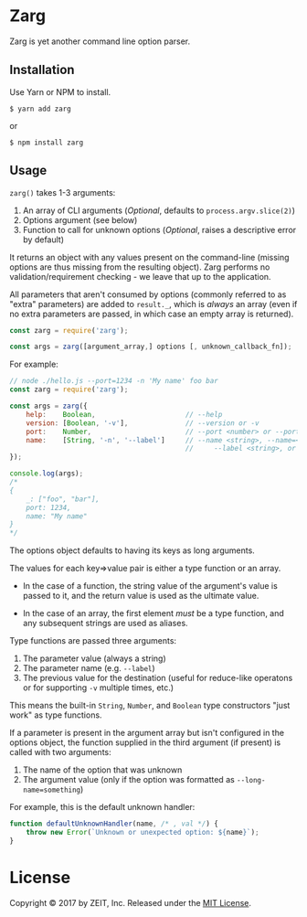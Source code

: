 # Zarg

Zarg is yet another command line option parser.

## Installation

Use Yarn or NPM to install.

```console
$ yarn add zarg
```

or

```console
$ npm install zarg
```

## Usage

`zarg()` takes 1-3 arguments:

1. An array of CLI arguments (_Optional_, defaults to `process.argv.slice(2)`)
2. Options argument (see below)
3. Function to call for unknown options (_Optional_, raises a descriptive error by default)

It returns an object with any values present on the command-line (missing options are thus
missing from the resulting object). Zarg performs no validation/requirement checking - we
leave that up to the application.

All parameters that aren't consumed by options (commonly referred to as "extra" parameters)
are added to `result._`, which is _always_ an array (even if no extra parameters are passed,
in which case an empty array is returned).

```javascript
const zarg = require('zarg');

const args = zarg([argument_array,] options [, unknown_callback_fn]);
```

For example:

```javascript
// node ./hello.js --port=1234 -n 'My name' foo bar
const zarg = require('zarg');

const args = zarg({
	help:    Boolean,                      // --help
	version: [Boolean, '-v'],              // --version or -v
	port:    Number,                       // --port <number> or --port=<number>
	name:    [String, '-n', '--label']     // --name <string>, --name=<string>, -n <string>,
	                                       //     --label <string>, or --label=<string>
});

console.log(args);
/*
{
	_: ["foo", "bar"],
	port: 1234,
	name: "My name"
}
*/
```

The options object defaults to having its keys as long arguments.

The values for each key=&gt;value pair is either a type function or an array.

- In the case of a function, the string value of the argument's value is passed to it,
  and the return value is used as the ultimate value.

- In the case of an array, the first element _must_ be a type function,
  and any subsequent strings are used as aliases.

Type functions are passed three arguments:

1. The parameter value (always a string)
2. The parameter name (e.g. `--label`)
3. The previous value for the destination (useful for reduce-like operatons or for supporting `-v` multiple times, etc.)

This means the built-in `String`, `Number`, and `Boolean` type constructors "just work" as type functions.

If a parameter is present in the argument array but isn't configured in the options object,
the function supplied in the third argument (if present) is called with two arguments:

1. The name of the option that was unknown
2. The argument value (only if the option was formatted as `--long-name=something`)

For example, this is the default unknown handler:

```javascript
function defaultUnknownHandler(name, /* , val */) {
	throw new Error(`Unknown or unexpected option: ${name}`);
}
```

# License

Copyright &copy; 2017 by ZEIT, Inc. Released under the [MIT License](LICENSE.md).
